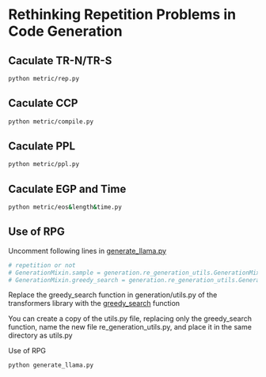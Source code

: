 # Rethinking Repetition Problems in Code Generation

## Caculate TR-N/TR-S
```bash
python metric/rep.py
```

## Caculate CCP
```bash
python metric/compile.py
```

## Caculate PPL
```bash 
python metric/ppl.py
```

## Caculate EGP and Time
```bash 
python metric/eos&length&time.py
```

## Use of RPG
Uncomment following lines in [generate_llama.py](./generate_llama.py#L18-L20)
```Python
# repetition or not
# GenerationMixin.sample = generation.re_generation_utils.GenerationMixin.sample
# GenerationMixin.greedy_search = generation.re_generation_utils.GenerationMixin.greedy_search
```
Replace the greedy_search function in generation/utils.py of the transformers library with the [greedy_search](./greedy_search.py) function 

You can create a copy of the utils.py file, replacing only the greedy_search function, name the new file re_generation_utils.py, and place it in the same directory as utils.py

Use of RPG
```bash 
python generate_llama.py
```
